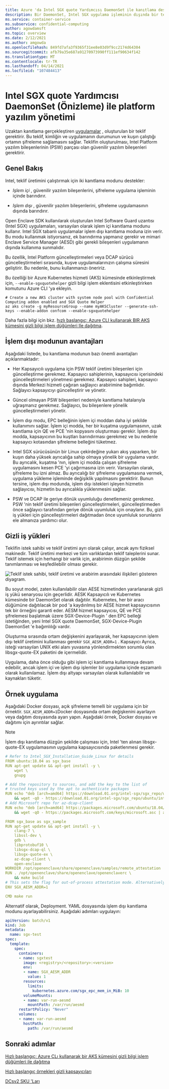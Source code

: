 ```yaml
---
title: Azure 'da Intel SGX quote Yardımcısı DaemonSet ile kanıtlama desteği (Önizleme)
description: Bir DaemonSet, Intel SGX uygulama işleminin dışında bir teklif oluşturmak için. Bu makalede, bir kapsayıcı içinde çalışan gizli iş yükleri için işlem dışı kanıtlama özelliğinin nasıl sağlandığı açıklanmaktadır.
ms.service: container-service
ms.subservice: confidential-computing
author: agowdamsft
ms.topic: overview
ms.date: 2/12/2021
ms.author: amgowda
ms.openlocfilehash: 849fd7afa3f9365f31ee8e03d9f9cc2174d64304
ms.sourcegitcommit: afb79a35e687a91270973990ff111ef90634f142
ms.translationtype: MT
ms.contentlocale: tr-TR
ms.lasthandoff: 04/14/2021
ms.locfileid: "107484413"
---
```

# <a name="platform-software-management-with-intel-sgx-quote-helper-daemonset-preview"></a>Intel SGX quote Yardımcısı DaemonSet (Önizleme) ile platform yazılım yönetimi

Uzaktan kanıtlama gerçekleştiren [uygulamalar](confidential-computing-enclaves.md) , oluşturulan bir teklif gerektirir. Bu teklif, kimliğin ve uygulamanın durumunun ve kuşın çalıştığı ortamın şifreleme sağlamasını sağlar. Teklifin oluşturulması, Intel Platform yazılım bileşenlerinin (PSW) parçası olan güvenilir yazılım bileşenleri gerektirir.

## <a name="overview"></a>Genel Bakış
 
Intel, teklif üretimini çalıştırmak için iki kanıtlama modunu destekler:

- *Işlem içi* , güvenilir yazılım bileşenlerini, şifreleme uygulama işleminin içinde barındırır.

- *Işlem dışı* , güvenilir yazılım bileşenlerini, şifreleme uygulamasının dışında barındırır.
 
Open Enclave SDK kullanılarak oluşturulan Intel Software Guard uzantısı (Intel SGX) uygulamaları, varsayılan olarak işlem içi kanıtlama modunu kullanır. Intel SGX tabanlı uygulamalar işlem dışı kanıtlama moduna izin verir. Bu modu kullanmak istiyorsanız, ek barındırma yapmanız gerekir ve mimari Enclave Service Manager (AESD) gibi gerekli bileşenleri uygulamanın dışında kullanıma sunmalıdır.

Bu özellik, Intel Platform güncelleştirmeleri veya DCAP sürücü güncelleştirmeleri sırasında, kuşve uygulamalarınızın çalışma süresini geliştirir. Bu nedenle, bunu kullanmanızı öneririz.

Bu özelliği bir Azure Kubernetes hizmeti (AKS) kümesinde etkinleştirmek için, `--enable-sgxquotehelper` gizli bilgi işlem eklentisini etkinleştirirken komutunu Azure CLI 'ya ekleyin. 

```azurecli-interactive
# Create a new AKS cluster with system node pool with Confidential Computing addon enabled and SGX Quote Helper
az aks create -g myResourceGroup --name myAKSCluster --generate-ssh-keys --enable-addon confcom --enable-sgxquotehelper
```

Daha fazla bilgi için bkz. [hızlı başlangıç: Azure CLI kullanarak BIR AKS kümesini gizli bilgi işlem düğümleri Ile dağıtma](confidential-nodes-aks-get-started.md).

## <a name="benefits-of-the-out-of-process-mode"></a>İşlem dışı modunun avantajları

Aşağıdaki listede, bu kanıtlama modunun bazı önemli avantajları açıklanmaktadır:

-   Her Kapsayıcılı uygulama için PSW teklif üretimi bileşenleri için güncelleştirme gerekmez. Kapsayıcı sahiplerinin, kapsayıcısı içerisindeki güncelleştirmeleri yönetmesi gerekmez. Kapsayıcı sahipleri, kapsayıcı dışında Merkezi hizmeti çağıran sağlayıcı arabirimine bağımlıdır. Sağlayıcı kapsayıcıyı güncelleştirir ve yönetir.

-   Güncel olmayan PSW bileşenleri nedeniyle kanıtlama hatalarıyla uğraşmanız gerekmez. Sağlayıcı, bu bileşenlere yönelik güncelleştirmeleri yönetir.

-   İşlem dışı modu, EPC belleğinin işlem içi moddan daha iyi şekilde kullanımını sağlar. İşlem içi modda, her bir kuşatma uygulamasının, uzak kanıtlama için QE ve PCE 'nin kopyasını oluşturması gerekir. İşlem dışı modda, kapsayıcının bu kuştları barındırması gerekmez ve bu nedenle kapsayıcı kotasından şifreleme belleğini tüketmez.

-   Intel SGX sürücüsünün bir Linux çekirdeğine yukarı akış yaparken, bir kuşın daha yüksek ayrıcalığa sahip olmaya yönelik bir uygulama vardır. Bu ayrıcalık, kuşatma 'nın, işlem içi modda çalışan şifreleme uygulamasını kesen PCE 'yi çağırmasına izin verir. Varsayılan olarak, şifreleme bu izni almaz. Bu ayrıcalığı bir şifreleme uygulamasına vermek, uygulama yükleme işleminde değişiklik yapılmasını gerektirir. Bunun tersine, işlem dışı modunda, işlem dışı istekleri işleyen hizmetin sağlayıcısı, hizmetin bu ayrıcalıkla yüklenmesini sağlar.

-   PSW ve DCAP ile geriye dönük uyumluluğu denetlemeniz gerekmez. PSW 'nin teklif üretimi bileşenleri güncelleştirmeleri, güncelleştirmeden önce sağlayıcı tarafından geriye dönük uyumluluk için onaylanır. Bu, gizli iş yükleri için güncelleştirmeleri dağıtmadan önce uyumluluk sorunlarını ele almanıza yardımcı olur.

## <a name="confidential-workloads"></a>Gizli iş yükleri

Teklifin istek sahibi ve teklif üretimi ayrı olarak çalışır, ancak aynı fiziksel makinedir. Teklif üretimi merkezi ve tüm varlıklardan teklif taleplerini sunar. Teklif istemek için herhangi bir varlık için, arabirimin düzgün şekilde tanımlanması ve keşfedilebilir olması gerekir.

![Teklif istek sahibi, teklif üretimi ve arabirim arasındaki ilişkileri gösteren diyagram.](./media/confidential-nodes-out-of-proc-attestation/aesmmanager.png)

Bu soyut model, zaten kullanılabilir olan AESE hizmetinden yararlanarak gizli iş yükü senaryosu için geçerlidir. AESK Kapsayıcılı ve Kubernetes kümesinde bir DaemonSet olarak dağıtılır. Kubernetes, her bir aracı düğümüne dağıtılacak bir pod 'a kaydırılmış bir AESE hizmet kapsayıcısının tek bir örneğini garanti eder. AESM hizmet kapsayıcısı, QE ve PCE şifrelemesi başlatmak üzere SGX-Device-Plugin ' den EPC belleği istetiğinden, yeni Intel SGX quote DaemonSet, SGX-Device-Plugin DaemonSet 'e bağımlılığı vardır.

Oluşturma sırasında ortam değişkenini ayarlayarak, her kapsayıcının işlem dışı teklif üretimini kullanması gerekir `SGX_AESM_ADDR=1` . Kapsayıcı Ayrıca, isteği varsayılan UNIX etki alanı yuvasına yönlendirmekten sorumlu olan libsgx-quote-EX paketini de içermelidir.

Uygulama, daha önce olduğu gibi işlem içi kanıtlama kullanmaya devam edebilir, ancak işlem içi ve işlem dışı işlemler bir uygulama içinde eşzamanlı olarak kullanılamaz. İşlem dışı altyapı varsayılan olarak kullanılabilir ve kaynakları tüketir.

## <a name="sample-implementation"></a>Örnek uygulama

Aşağıdaki Docker dosyası, açık şifreleme temelli bir uygulama için bir örnektir. `SGX_AESM_ADDR=1`Docker dosyasında ortam değişkenini ayarlayın veya dağıtım dosyasında ayarı yapın. Aşağıdaki örnek, Docker dosyası ve dağıtımı için ayrıntılar sağlar. 

  > [!Note] 
  > İşlem dışı kanıtlama düzgün şekilde çalışması için, Intel 'ten alınan libsgx-quote-EX uygulamasının uygulama kapsayıcısında paketlenmesi gerekir.
    
```yaml
# Refer to Intel_SGX_Installation_Guide_Linux for details
FROM ubuntu:18.04 as sgx_base
RUN apt-get update && apt-get install -y \
    wget \
    gnupg

# Add the repository to sources, and add the key to the list of
# trusted keys used by the apt to authenticate packages
RUN echo "deb [arch=amd64] https://download.01.org/intel-sgx/sgx_repo/ubuntu bionic main" | tee /etc/apt/sources.list.d/intel-sgx.list \
    && wget -qO - https://download.01.org/intel-sgx/sgx_repo/ubuntu/intel-sgx-deb.key | apt-key add -
# Add Microsoft repo for az-dcap-client
RUN echo "deb [arch=amd64] https://packages.microsoft.com/ubuntu/18.04/prod bionic main" | tee /etc/apt/sources.list.d/msprod.list \
    && wget -qO - https://packages.microsoft.com/keys/microsoft.asc | apt-key add -

FROM sgx_base as sgx_sample
RUN apt-get update && apt-get install -y \
    clang-7 \
    libssl-dev \
    gdb \
    libprotobuf10 \
    libsgx-dcap-ql \
    libsgx-quote-ex \
    az-dcap-client \
    open-enclave
WORKDIR /opt/openenclave/share/openenclave/samples/remote_attestation
RUN . /opt/openenclave/share/openenclave/openenclaverc \
    && make build
# This sets the flag for out-of-process attestation mode. Alternatively you can set this flag on the deployment files.
ENV SGX_AESM_ADDR=1 

CMD make run
```
Alternatif olarak, Deployment. YAML dosyasında işlem dışı kanıtlama modunu ayarlayabilirsiniz. Aşağıdaki adımları uygulayın:

```yaml
apiVersion: batch/v1
kind: Job
metadata:
  name: sgx-test
spec:
  template:
    spec:
      containers:
      - name: sgxtest
        image: <registry>/<repository>:<version>
        env:
        - name: SGX_AESM_ADDR
          value: 1
        resources:
          limits:
            kubernetes.azure.com/sgx_epc_mem_in_MiB: 10
        volumeMounts:
        - name: var-run-aesmd
          mountPath: /var/run/aesmd
      restartPolicy: "Never"
      volumes:
      - name: var-run-aesmd
        hostPath:
          path: /var/run/aesmd
```

## <a name="next-steps"></a>Sonraki adımlar

[Hızlı başlangıç: Azure CLı kullanarak bir AKS kümesini gizli bilgi işlem düğümleri ile dağıtma](./confidential-nodes-aks-get-started.md)

[Hızlı başlangıç örnekleri gizli kapsayıcıları](https://github.com/Azure-Samples/confidential-container-samples)

[DCsv2 SKU 'Ları](../virtual-machines/dcv2-series.md)
